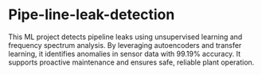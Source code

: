 # Pipe-line-leak-detection
This ML project detects pipeline leaks using unsupervised learning and frequency spectrum analysis. By leveraging autoencoders and transfer learning, it identifies anomalies in sensor data with 99.19% accuracy. It supports proactive maintenance and ensures safe, reliable plant operation.
